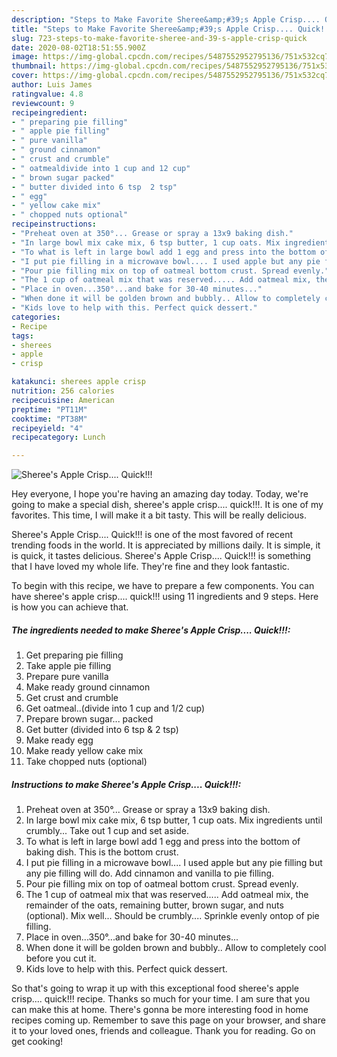 ```yaml
---
description: "Steps to Make Favorite Sheree&amp;#39;s Apple Crisp.... Quick!!!"
title: "Steps to Make Favorite Sheree&amp;#39;s Apple Crisp.... Quick!!!"
slug: 723-steps-to-make-favorite-sheree-and-39-s-apple-crisp-quick
date: 2020-08-02T18:51:55.900Z
image: https://img-global.cpcdn.com/recipes/5487552952795136/751x532cq70/sherees-apple-crisp-quick-recipe-main-photo.jpg
thumbnail: https://img-global.cpcdn.com/recipes/5487552952795136/751x532cq70/sherees-apple-crisp-quick-recipe-main-photo.jpg
cover: https://img-global.cpcdn.com/recipes/5487552952795136/751x532cq70/sherees-apple-crisp-quick-recipe-main-photo.jpg
author: Luis James
ratingvalue: 4.8
reviewcount: 9
recipeingredient:
- " preparing pie filling"
- " apple pie filling"
- " pure vanilla"
- " ground cinnamon"
- " crust and crumble"
- " oatmealdivide into 1 cup and 12 cup"
- " brown sugar packed"
- " butter divided into 6 tsp  2 tsp"
- " egg"
- " yellow cake mix"
- " chopped nuts optional"
recipeinstructions:
- "Preheat oven at 350°... Grease or spray a 13x9 baking dish."
- "In large bowl mix cake mix, 6 tsp butter, 1 cup oats. Mix ingredients until crumbly... Take out 1 cup and set aside."
- "To what is left in large bowl add 1 egg and press into the bottom of baking dish. This is the bottom crust."
- "I put pie filling in a microwave bowl.... I used apple but any pie filling but any pie filling will do. Add cinnamon and vanilla to pie filling."
- "Pour pie filling mix on top of oatmeal bottom crust. Spread evenly."
- "The 1 cup of oatmeal mix that was reserved..... Add oatmeal mix, the remainder of the oats, remaining butter, brown sugar, and nuts (optional). Mix well... Should be crumbly.... Sprinkle evenly ontop of pie filling."
- "Place in oven...350°...and bake for 30-40 minutes..."
- "When done it will be golden brown and bubbly.. Allow to completely cool before you cut it."
- "Kids love to help with this. Perfect quick dessert."
categories:
- Recipe
tags:
- sherees
- apple
- crisp

katakunci: sherees apple crisp 
nutrition: 256 calories
recipecuisine: American
preptime: "PT11M"
cooktime: "PT38M"
recipeyield: "4"
recipecategory: Lunch

---
```



![Sheree&#39;s Apple Crisp.... Quick!!!](https://img-global.cpcdn.com/recipes/5487552952795136/751x532cq70/sherees-apple-crisp-quick-recipe-main-photo.jpg)

Hey everyone, I hope you're having an amazing day today. Today, we're going to make a special dish, sheree&#39;s apple crisp.... quick!!!. It is one of my favorites. This time, I will make it a bit tasty. This will be really delicious.

Sheree&#39;s Apple Crisp.... Quick!!! is one of the most favored of recent trending foods in the world. It is appreciated by millions daily. It is simple, it is quick, it tastes delicious. Sheree&#39;s Apple Crisp.... Quick!!! is something that I have loved my whole life. They're fine and they look fantastic.




To begin with this recipe, we have to prepare a few components. You can have sheree&#39;s apple crisp.... quick!!! using 11 ingredients and 9 steps. Here is how you can achieve that.

##### The ingredients needed to make Sheree&#39;s Apple Crisp.... Quick!!!:

1. Get  preparing pie filling
1. Take  apple pie filling
1. Prepare  pure vanilla
1. Make ready  ground cinnamon
1. Get  crust and crumble
1. Get  oatmeal..(divide into 1 cup and 1/2 cup)
1. Prepare  brown sugar... packed
1. Get  butter (divided into 6 tsp &amp; 2 tsp)
1. Make ready  egg
1. Make ready  yellow cake mix
1. Take  chopped nuts (optional)




##### Instructions to make Sheree&#39;s Apple Crisp.... Quick!!!:

1. Preheat oven at 350°... Grease or spray a 13x9 baking dish.
1. In large bowl mix cake mix, 6 tsp butter, 1 cup oats. Mix ingredients until crumbly... Take out 1 cup and set aside.
1. To what is left in large bowl add 1 egg and press into the bottom of baking dish. This is the bottom crust.
1. I put pie filling in a microwave bowl.... I used apple but any pie filling but any pie filling will do. Add cinnamon and vanilla to pie filling.
1. Pour pie filling mix on top of oatmeal bottom crust. Spread evenly.
1. The 1 cup of oatmeal mix that was reserved..... Add oatmeal mix, the remainder of the oats, remaining butter, brown sugar, and nuts (optional). Mix well... Should be crumbly.... Sprinkle evenly ontop of pie filling.
1. Place in oven...350°...and bake for 30-40 minutes...
1. When done it will be golden brown and bubbly.. Allow to completely cool before you cut it.
1. Kids love to help with this. Perfect quick dessert.




So that's going to wrap it up with this exceptional food sheree&#39;s apple crisp.... quick!!! recipe. Thanks so much for your time. I am sure that you can make this at home. There's gonna be more interesting food in home recipes coming up. Remember to save this page on your browser, and share it to your loved ones, friends and colleague. Thank you for reading. Go on get cooking!
